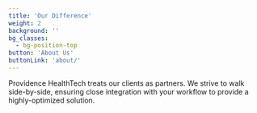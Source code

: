 ```yaml
---
title: 'Our Difference'
weight: 2
background: ''
bg_classes:
  - bg-position-top
button: 'About Us'
buttonLink: 'about/'
---
```


Providence HealthTech treats our clients as partners. We strive to walk side-by-side, ensuring close integration with your workflow to provide a highly-optimized solution.
